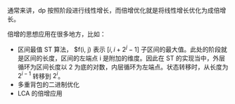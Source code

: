 

通常来讲，dp 按照阶段进行线性增长，而倍增优化就是将线性增长优化为成倍增长。

倍增的思想应用在很多地方，比如：
- 区间最值 ST 算法， $f(i, j) 表示 $[i, i + 2^j-1]$ 子区间的最大值。此处的阶段就是区间的长度，区间的左端点 i 是附加的维度。因此在 ST 的实现当中，外层循环为区间长度以 2 为底的对数，内层循环为左端点。状态转移时，从长度为 $2^{i-1}$ 转移到 $2^i$。 
- 多重背包的二进制优化
- LCA 的倍增应用